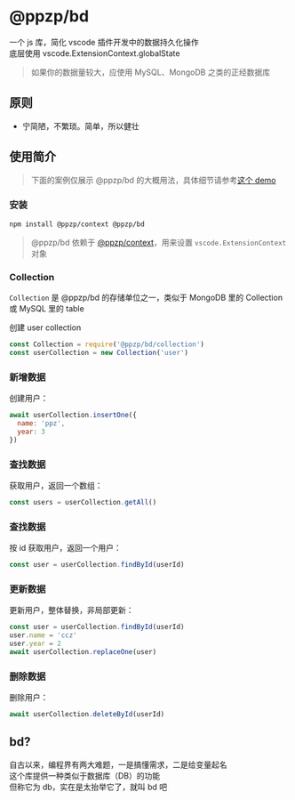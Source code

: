 # @ppzp/bd
一个 js 库，简化 vscode 插件开发中的数据持久化操作  
底层使用 vscode.ExtensionContext.globalState  

> 如果你的数据量较大，应使用 MySQL、MongoDB 之类的正经数据库

## 原则
+ 宁简陋，不繁琐。简单，所以健壮

## 使用简介
> 下面的案例仅展示 @ppzp/bd 的大概用法，具体细节请参考[这个 demo](./demo)

### 安装
``` bash
npm install @ppzp/context @ppzp/bd
```

> @ppzp/bd 依赖于 [@ppzp/context](https://github.com/ppz-pro/context.vscode)，用来设置 `vscode.ExtensionContext` 对象

### Collection
```Collection``` 是 @ppzp/bd 的存储单位之一，类似于 MongoDB 里的 Collection 或 MySQL 里的 table  

创建 user collection
``` js
const Collection = require('@ppzp/bd/collection')
const userCollection = new Collection('user')
```

### 新增数据
创建用户：
``` js
await userCollection.insertOne({
  name: 'ppz',
  year: 3
})
```

### 查找数据
获取用户，返回一个数组：
``` js
const users = userCollection.getAll()
```

### 查找数据
按 id 获取用户，返回一个用户：
``` js
const user = userCollection.findById(userId)
```

### 更新数据
更新用户，整体替换，非局部更新：
``` js
const user = userCollection.findById(userId)
user.name = 'ccz'
user.year = 2
await userCollection.replaceOne(user)
```

### 删除数据
删除用户：
``` js
await userCollection.deleteById(userId)
```

## bd?
自古以来，编程界有两大难题，一是搞懂需求，二是给变量起名  
这个库提供一种类似于数据库（DB）的功能  
但称它为 db，实在是太抬举它了，就叫 bd 吧  
